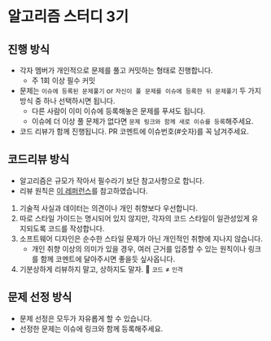 # 알고리즘 스터디 3기

## 진행 방식

- 각자 멤버가 개인적으로 문제를 풀고 커밋하는 형태로 진행합니다.
  - 주 1회 이상 필수 커밋
- 문제는 `이슈에 등록된 문제풀기` or `자신이 풀 문제를 이슈에 등록한 뒤 문제풀기` 두 가지 방식 중 하나 선택하시면 됩니다.
  - 다른 사람이 이미 이슈에 등록해놓은 문제를 푸셔도 됩니다.
  - 이슈에 더 이상 풀 문제가 없다면 `문제 링크와 함께 새로 이슈를 등록`해주세요.
- 코드 리뷰가 함께 진행됩니다. PR 코멘트에 이슈번호(#숫자)를 꼭 남겨주세요.

## 코드리뷰 방식

- 알고리즘은 규모가 작아서 필수라기 보단 참고사항으로 합니다.
- 리뷰 원칙은 [이 레퍼런스](https://wiki.lucashan.space/code-review/02.the-standard-of-code-review.html#_2-%EC%9B%90%EC%B9%99)를 참고하였습니다.

1. 기술적 사실과 데이터는 의견이나 개인 취향보다 우선합니다.
2. 따로 스타일 가이드는 명시되어 있지 않지만, 각자의 코드 스타일이 일관성있게 유지되도록 코드를 작성합니다.
3. 소프트웨어 디자인은 순수한 스타일 문제가 아닌 개인적인 취향에 지나지 않습니다.
   - 개인 취향 이상의 의미가 있을 경우, 여러 근거를 입증할 수 있는 원칙이나 링크를 함께 코멘트에 달아주시면 좋을듯 싶사옵니다.
4. 기분상하게 리뷰하지 말고, 상하지도 말자. 🥺 `코드` ≠ `인격`

## 문제 선정 방식

- 문제 선정은 모두가 자유롭게 할 수 있습니다.
- 선정한 문제는 이슈에 링크와 함께 등록해주세요.

